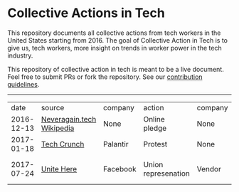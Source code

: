 # Collective Actions in Tech

This repository documents all collective actions from tech workers in the United States starting from 2016. The goal of Collective Action in Tech is to give us, tech workers, more insight on trends in worker power in the tech industry. 

This repository of collective action in tech is meant to be a live document. Feel free to submit PRs or fork the repository. See our [contribution guidelines](.CONTRIBUTING.md).

---

<table id="collective-actions-in-tech">
 <tr id="header">
  <td>
   date
  </td>
  <td>
   source
  </td>
  <td>
   company
  </td>
  <td>
   action
  </td>
  <td>
   company
  </td>
  <td>
   union_affiliation
  </td>
  <td>
   worker_count
  </td>
  <td>
   struggle_type
  </td>
 </tr>
 <tr data-author="organizejs">
  <td data-column="date">
   2016-12-13
  </td>
  <td data-column="source">
   <a href="https://neveragain.tech/">
    Neveragain.tech
   </a>
   <a href="https://en.wikipedia.org/wiki/Never_Again_pledge">
    Wikipedia
   </a>
  </td>
  <td data-column="company">
   None
  </td>
  <td data-column="action">
   Online pledge
  </td>
  <td data-column="employment_type">
   None
  </td>
  <td data-column="union_affiliation">
   None
  </td>
  <td data-column="worker_count">
   2843
  </td>
  <td data-column="struggle_type">
   Ethics
  </td>
 </tr>
 <tr data-author="organizejs">
  <td data-column="date">
   2017-01-18
  </td>
  <td data-column="source">
   <a href="https://techcrunch.com/2017/01/18/tech-employees-protest-in-front-of-palantir-hq-over-fears-it-will-build-trumps-muslim-registry/">
    Tech Crunch
   </a>
  </td>
  <td data-column="company">
   Palantir
  </td>
  <td data-column="action">
   Protest
  </td>
  <td data-column="employment_type">
   None
  </td>
  <td data-column="union_affiliation">
   None
  </td>
  <td data-column="worker_count">
   50
  </td>
  <td data-column="struggle_type">
   Ethics
  </td>
 </tr>
 <tr data-author="organizejs">
  <td data-column="date">
   2017-07-24
  </td>
  <td data-column="source">
   <a href="http://unitehere.org/press-releases/cafeteria-workers-at-facebook-unionize-continuing-movement-for-a-more-inclusive-silicon-valley/">
    Unite Here
   </a>
  </td>
  <td data-column="company">
   Facebook
  </td>
  <td data-column="action">
   Union represenation
  </td>
  <td data-column="employment_type">
   Vendor
  </td>
  <td data-column="union_affiliation">
   Unite Here Local 19
  </td>
  <td data-column="worker_count">
   500
  </td>
  <td data-column="struggle_type">
   Wages, Health benefits
  </td>
 </tr>
</table>
